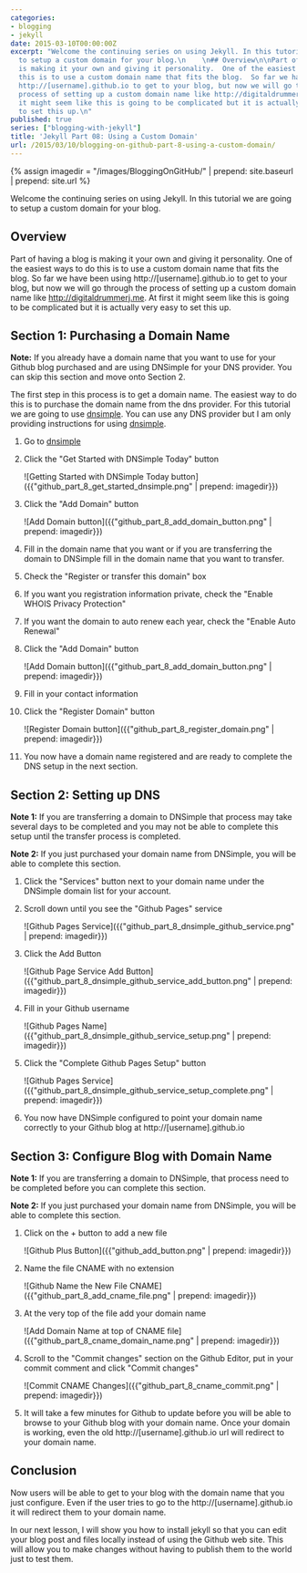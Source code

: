 ```yaml
---
categories:
- blogging
- jekyll
date: 2015-03-10T00:00:00Z
excerpt: "Welcome the continuing series on using Jekyll. In this tutorial we are going
  to setup a custom domain for your blog.\n    \n## Overview\n\nPart of having a blog
  is making it your own and giving it personality.  One of the easiest ways to do
  this is to use a custom domain name that fits the blog.  So far we have been using
  http://[username].github.io to get to your blog, but now we will go through the
  process of setting up a custom domain name like http://digitaldrummerj.me.  At first
  it might seem like this is going to be complicated but it is actually very easy
  to set this up.\n"
published: true
series: ["blogging-with-jekyll"]
title: 'Jekyll Part 08: Using a Custom Domain'
url: /2015/03/10/blogging-on-github-part-8-using-a-custom-domain/
---
```


{% assign imagedir = "/images/BloggingOnGitHub/" | prepend: site.baseurl | prepend: site.url %}

Welcome the continuing series on using Jekyll. In this tutorial we are going to setup a custom domain for your blog.



## Overview

Part of having a blog is making it your own and giving it personality.  One of the easiest ways to do this is to use a custom domain name that fits the blog.  So far we have been using http://[username].github.io to get to your blog, but now we will go through the process of setting up a custom domain name like http://digitaldrummerj.me.  At first it might seem like this is going to be complicated but it is actually very easy to set this up.

## Section 1: Purchasing a Domain Name

**Note:** If you already have a domain name that you want to use for your Github blog purchased and are using DNSimple for your DNS provider.  You can skip this section and move onto Section 2.

The first step in this process is to get a domain name.  The easiest way to do this is to purchase the domain name from the dns provider.  For this tutorial we are going to use [dnsimple](http://dnsimple.com).  You can use any DNS provider but I am only providing instructions for using [dnsimple](http://dnsimple.com).

1. Go to [dnsimple](http://dnsimple.com)
2. Click the "Get Started with DNSimple Today" button

    ![Getting Started with DNSimple Today button]({{"github_part_8_get_started_dnsimple.png" | prepend: imagedir}})

3. Click the "Add Domain" button

    ![Add Domain button]({{"github_part_8_add_domain_button.png" | prepend: imagedir}})

4. Fill in the domain name that you want or if you are transferring the domain to DNSimple fill in the domain name that you want to transfer.
5. Check the "Register or transfer this domain" box
6. If you want you registration information private, check the "Enable WHOIS Privacy Protection"
7. If you want the domain to auto renew each year, check the "Enable Auto Renewal"
8. Click the "Add Domain" button

    ![Add Domain button]({{"github_part_8_add_domain_button.png" | prepend: imagedir}})

9. Fill in your contact information
10. Click the "Register Domain" button

    ![Register Domain button]({{"github_part_8_register_domain.png" | prepend: imagedir}})

11. You now have a domain name registered and are ready to complete the DNS setup in the next section.

## Section 2: Setting up DNS

**Note 1:** If you are transferring a domain to DNSimple that process may take several days to be completed and you may not be able to complete this setup until the transfer process is completed.

**Note 2:** If you just purchased your domain name from DNSimple, you will be able to complete this section.

1. Click the "Services" button next to your domain name under the DNSimple domain list for your account.
1. Scroll down until you see the "Github Pages" service

    ![Github Pages Service]({{"github_part_8_dnsimple_github_service.png" | prepend: imagedir}})

1. Click the Add Button

    ![Github Page Service Add Button]({{"github_part_8_dnsimple_github_service_add_button.png" | prepend: imagedir}})

1. Fill in your Github username

    ![Github Pages Name]({{"github_part_8_dnsimple_github_service_setup.png" | prepend: imagedir}})

1. Click the "Complete Github Pages Setup" button

    ![Github Pages Service]({{"github_part_8_dnsimple_github_service_setup_complete.png" | prepend: imagedir}})

1. You now have DNSimple configured to point your domain name correctly to your Github blog at http://[username].github.io

## Section 3: Configure Blog with Domain Name

**Note 1:** If you are transferring a domain to DNSimple,  that process need to be completed before you can complete this section.

**Note 2:** If you just purchased your domain name from DNSimple, you will be able to complete this section.

1. Click on the + button to add a new file

    ![Github Plus Button]({{"github_add_button.png" | prepend: imagedir}})

1.  Name the file CNAME with no extension

    ![Github Name the New File CNAME]({{"github_part_8_add_cname_file.png" | prepend: imagedir}})

1. At the very top of the file add your domain name

    ![Add Domain Name at top of CNAME file]({{"github_part_8_cname_domain_name.png" | prepend: imagedir}})

1. Scroll to the "Commit changes" section on the Github Editor, put in your commit comment and click "Commit changes"

    ![Commit CNAME Changes]({{"github_part_8_cname_commit.png" | prepend: imagedir}})

1. It will take a few minutes for Github to update before you will be able to browse to your Github blog with your domain name.  Once your domain is working, even the old http://[username].github.io url will redirect to your domain name.

## Conclusion

Now users will be able to get to your blog with the domain name that you just configure.  Even if the user tries to go to the http://[username].github.io it will redirect them to your domain name.

In our next lesson, I will show you how to install jekyll so that you can edit your blog post and files locally instead of using the Github web site.  This will allow you to make changes without having to publish them to the world just to test them.    
 
